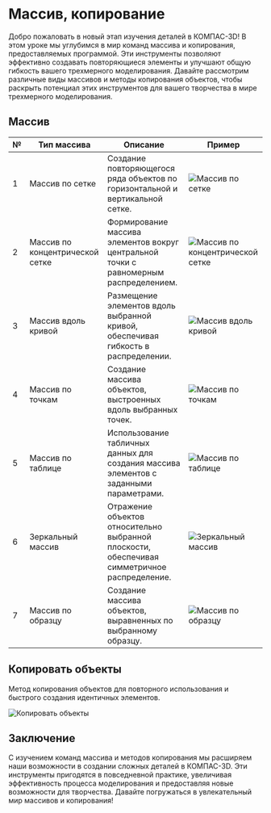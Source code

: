 # Массив, копирование

Добро пожаловать в новый этап изучения деталей в КОМПАС-3D! В этом уроке мы углубимся в мир команд массива и копирования, предоставляемых программой. Эти инструменты позволяют эффективно создавать повторяющиеся элементы и улучшают общую гибкость вашего трехмерного моделирования. Давайте рассмотрим различные виды массивов и методы копирования объектов, чтобы раскрыть потенциал этих инструментов для вашего творчества в мире трехмерного моделирования.

## Массив

| №   | Тип массива                     | Описание                                                                                     | Пример                                           |
| --- | ------------------------------- | -------------------------------------------------------------------------------------------- | ------------------------------------------------ |
| 1   | Массив по сетке                 | Создание повторяющегося ряда объектов по горизонтальной и вертикальной сетке.                | ![Массив по сетке](https://github.com/NotACat1/COMPASS-3D-courses/assets/113008873/685161d8-a9b1-4219-a3f5-68082a0ea43a) |
| 2   | Массив по концентрической сетке | Формирование массива элементов вокруг центральной точки с равномерным распределением.        | ![Массив по концентрической сетке](https://github.com/NotACat1/COMPASS-3D-courses/assets/113008873/4c12663b-3ebe-4089-a659-8abd8611d372) |
| 3   | Массив вдоль кривой             | Размещение элементов вдоль выбранной кривой, обеспечивая гибкость в распределении.           | ![Массив вдоль кривой](https://github.com/NotACat1/COMPASS-3D-courses/assets/113008873/fd8c24e5-413a-4d30-82fe-8988ec0e72d2) |
| 4   | Массив по точкам                | Создание массива объектов, выстроенных вдоль выбранных точек.                                | ![Массив по точкам](https://github.com/NotACat1/COMPASS-3D-courses/assets/113008873/2d8c5ddf-7a60-441e-8aab-de7d4d55e99d) |
| 5   | Массив по таблице               | Использование табличных данных для создания массива элементов с заданными параметрами.       | ![Массив по таблице](https://github.com/NotACat1/COMPASS-3D-courses/assets/113008873/b52d1e20-fcab-426e-abbd-5e94e65a846e) |
| 6   | Зеркальный массив               | Отражение объектов относительно выбранной плоскости, обеспечивая симметричное распределение. | ![Зеркальный массив](https://github.com/NotACat1/COMPASS-3D-courses/assets/113008873/1efc569a-84c7-4234-a4a4-bafc7bb237ee) |
| 7   | Массив по образцу               | Создание массива объектов, выравненных по выбранному образцу.                                | ![Массив по образцу](https://github.com/NotACat1/COMPASS-3D-courses/assets/113008873/b1c00c3c-3cb8-457b-9d3b-bd02cc3dd99c) |

## Копировать объекты

Метод копирования объектов для повторного использования и быстрого создания идентичных элементов.

![Копировать объекты](https://github.com/NotACat1/COMPASS-3D-courses/assets/113008873/6b6d00a1-3414-4bfa-b5d9-0792516e1532)

## Заключение

С изучением команд массива и методов копирования мы расширяем наши возможности в создании сложных деталей в КОМПАС-3D. Эти инструменты пригодятся в повседневной практике, увеличивая эффективность процесса моделирования и предоставляя новые возможности для творчества. Давайте погружаться в увлекательный мир массивов и копирования!
